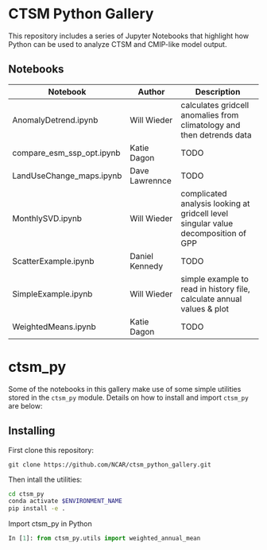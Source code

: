 CTSM Python Gallery
===================

This repository includes a series of Jupyter Notebooks that highlight how Python can be used to analyze CTSM and CMIP-like model output.

## Notebooks

| Notebook      | Author        | Description  |
| ------------- |---------------| -------------|
| AnomalyDetrend.ipynb | Will Wieder | calculates gridcell anomalies from climatology and then detrends data |
| compare_esm_ssp_opt.ipynb | Katie Dagon | TODO |
| LandUseChange_maps.ipynb | Dave Lawrennce | TODO |
| MonthlySVD.ipynb | Will Wieder | complicated analysis looking at gridcell level singular value decomposition of GPP |
| ScatterExample.ipynb | Daniel Kennedy | TODO |
| SimpleExample.ipynb | Will Wieder | simple example to read in history file, calculate annual values & plot |
| WeightedMeans.ipynb | Katie Dagon | TODO |

# ctsm_py

Some of the notebooks in this gallery make use of some simple utilities stored in the `ctsm_py` module. Details on how to install and import `ctsm_py` are below:

## Installing

First clone this repository:

```
git clone https://github.com/NCAR/ctsm_python_gallery.git
```

Then intall the utilities:

```bash
cd ctsm_py
conda activate $ENVIRONMENT_NAME
pip install -e .
```

Import ctsm_py in Python

```python
In [1]: from ctsm_py.utils import weighted_annual_mean
```
